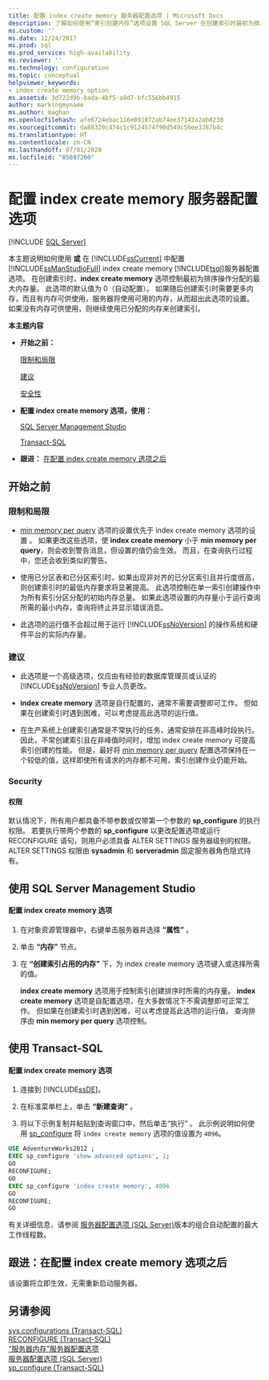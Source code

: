 ```yaml
---
title: 配置 index create memory 服务器配置选项 | Microsoft Docs
description: 了解如何使用“索引创建内存”选项设置 SQL Server 在创建索引时最初为排序操作分配的最大内存量。
ms.custom: ''
ms.date: 11/24/2017
ms.prod: sql
ms.prod_service: high-availability
ms.reviewer: ''
ms.technology: configuration
ms.topic: conceptual
helpviewer_keywords:
- index create memory option
ms.assetid: 3d722d9b-bada-4bf5-a9d7-bfc556bb4915
author: markingmyname
ms.author: maghan
ms.openlocfilehash: afe6724ebac116e091072ab74ee37142a2ab8230
ms.sourcegitcommit: da88320c474c1c9124574f90d549c50ee3387b4c
ms.translationtype: HT
ms.contentlocale: zh-CN
ms.lasthandoff: 07/01/2020
ms.locfileid: "85697200"
---
```

# <a name="configure-the-index-create-memory-server-configuration-option"></a>配置 index create memory 服务器配置选项
 [!INCLUDE [SQL Server](../../includes/applies-to-version/sqlserver.md)]

  本主题说明如何使用 **或** 在 [!INCLUDE[ssCurrent](../../includes/sscurrent-md.md)] 中配置 [!INCLUDE[ssManStudioFull](../../includes/ssmanstudiofull-md.md)] index create memory [!INCLUDE[tsql](../../includes/tsql-md.md)]服务器配置选项。 在创建索引时，**index create memory** 选项控制最初为排序操作分配的最大内存量。 此选项的默认值为 0（自动配置）。 如果随后创建索引时需要更多内存，而且有内存可供使用，服务器将使用可用的内存，从而超出此选项的设置。 如果没有内存可供使用，则继续使用已分配的内存来创建索引。  
  
 **本主题内容**  
  
-   **开始之前：**  
  
     [限制和局限](#Restrictions)  
  
     [建议](#Recommendations)  
  
     [安全性](#Security)  
  
-   **配置 index create memory 选项，使用：**  
  
     [SQL Server Management Studio](#SSMSProcedure)  
  
     [Transact-SQL](#TsqlProcedure)  
  
-   **跟进：** [在配置 index create memory 选项之后](#FollowUp)  
  
##  <a name="before-you-begin"></a><a name="BeforeYouBegin"></a> 开始之前  
  
###  <a name="limitations-and-restrictions"></a><a name="Restrictions"></a> 限制和局限  
  
-   [min memory per query](../../database-engine/configure-windows/configure-the-min-memory-per-query-server-configuration-option.md) 选项的设置优先于 index create memory 选项的设置 。 如果更改这些选项，使 **index create memory** 小于 **min memory per query**，则会收到警告消息，但设置的值仍会生效。 而且，在查询执行过程中，您还会收到类似的警告。  
  
-   使用已分区表和已分区索引时，如果出现非对齐的已分区索引且并行度很高，则创建索引时的最低内存要求将显著提高。 此选项控制在单一索引创建操作中为所有索引分区分配的初始内存总量。 如果此选项设置的内存量小于运行查询所需的最小内存，查询将终止并显示错误消息。  
  
-   此选项的运行值不会超过用于运行 [!INCLUDE[ssNoVersion](../../includes/ssnoversion-md.md)] 的操作系统和硬件平台的实际内存量。  
  
###  <a name="recommendations"></a><a name="Recommendations"></a> 建议  
  
-   此选项是一个高级选项，仅应由有经验的数据库管理员或认证的 [!INCLUDE[ssNoVersion](../../includes/ssnoversion-md.md)] 专业人员更改。  
  
-   **index create memory** 选项是自行配置的，通常不需要调整即可工作。 但如果在创建索引时遇到困难，可以考虑提高此选项的运行值。  

-   在生产系统上创建索引通常是不常执行的任务，通常安排在非高峰时段执行。 因此，不常创建索引且在非峰值时间时，增加 index create memory 可提高索引创建的性能。 但是，最好将 [min memory per query](../../database-engine/configure-windows/configure-the-min-memory-per-query-server-configuration-option.md) 配置选项保持在一个较低的值，这样即使所有请求的内存都不可用，索引创建作业仍能开始。
  
###  <a name="security"></a><a name="Security"></a> Security  
  
####  <a name="permissions"></a><a name="Permissions"></a> 权限  
 默认情况下，所有用户都具备不带参数或仅带第一个参数的 **sp_configure** 的执行权限。 若要执行带两个参数的 **sp_configure** 以更改配置选项或运行 RECONFIGURE 语句，则用户必须具备 ALTER SETTINGS 服务器级别的权限。 ALTER SETTINGS 权限由 **sysadmin** 和 **serveradmin** 固定服务器角色隐式持有。  
  
##  <a name="using-sql-server-management-studio"></a><a name="SSMSProcedure"></a> 使用 SQL Server Management Studio  
  
#### <a name="to-configure-the-index-create-memory-option"></a>配置 index create memory 选项  
  
1.  在对象资源管理器中，右键单击服务器并选择 **“属性”** 。  
  
2.  单击 **“内存”** 节点。  
  
3.  在 **“创建索引占用的内存”** 下，为 index create memory 选项键入或选择所需的值。  
  
     **index create memory** 选项用于控制索引创建排序时所需的内存量。 **index create memory** 选项是自配置选项，在大多数情况下不需调整即可正常工作。 但如果在创建索引时遇到困难，可以考虑提高此选项的运行值。 查询排序由 **min memory per query** 选项控制。  
  
##  <a name="using-transact-sql"></a><a name="TsqlProcedure"></a> 使用 Transact-SQL  
  
#### <a name="to-configure-the-index-create-memory-option"></a>配置 index create memory 选项  
  
1.  连接到 [!INCLUDE[ssDE](../../includes/ssde-md.md)]。  
  
2.  在标准菜单栏上，单击 **“新建查询”** 。  
  
3.  将以下示例复制并粘贴到查询窗口中，然后单击“执行” 。 此示例说明如何使用 [sp_configure](../../relational-databases/system-stored-procedures/sp-configure-transact-sql.md) 将 `index create memory` 选项的值设置为 `4096`。  
  
```sql  
USE AdventureWorks2012 ;  
EXEC sp_configure 'show advanced options', 1;  
GO  
RECONFIGURE;  
GO  
EXEC sp_configure 'index create memory', 4096  
GO  
RECONFIGURE;  
GO  
```  
  
 有关详细信息，请参阅 [服务器配置选项 (SQL Server)](../../database-engine/configure-windows/server-configuration-options-sql-server.md)版本的组合自动配置的最大工作线程数。  
  
##  <a name="follow-up-after-you-configure-the-index-create-memory-option"></a><a name="FollowUp"></a> 跟进：在配置 index create memory 选项之后  
 该设置将立即生效，无需重新启动服务器。  
  
## <a name="see-also"></a>另请参阅  
 [sys.configurations (Transact-SQL)](../../relational-databases/system-catalog-views/sys-configurations-transact-sql.md)   
 [RECONFIGURE (Transact-SQL)](../../t-sql/language-elements/reconfigure-transact-sql.md)   
 [“服务器内存”服务器配置选项](../../database-engine/configure-windows/server-memory-server-configuration-options.md)   
 [服务器配置选项 (SQL Server)](../../database-engine/configure-windows/server-configuration-options-sql-server.md)   
 [sp_configure &#40;Transact-SQL&#41;](../../relational-databases/system-stored-procedures/sp-configure-transact-sql.md)  
  
  
